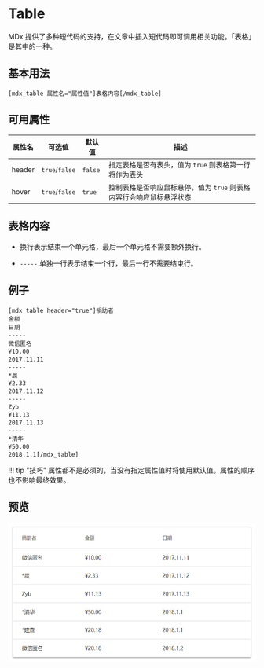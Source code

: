 # Table

MDx 提供了多种短代码的支持，在文章中插入短代码即可调用相关功能。「表格」是其中的一种。

## 基本用法

```
[mdx_table 属性名="属性值"]表格内容[/mdx_table]
```
## 可用属性

| 属性名 | 可选值 | 默认值 | 描述 |
| ------------ | ------------- | ------------ | ------------ |
| header | `true`/`false` | `false` | 指定表格是否有表头，值为 `true` 则表格第一行将作为表头 |
| hover | `true`/`false` | `true` | 控制表格是否响应鼠标悬停，值为 `true` 则表格内容行会响应鼠标悬浮状态 |

## 表格内容

- 换行表示结束一个单元格，最后一个单元格不需要额外换行。

- `-----` 单独一行表示结束一个行，最后一行不需要结束行。

## 例子

```
[mdx_table header="true"]捐助者
金额
日期
-----
微信匿名
¥10.00
2017.11.11
-----
*晨
¥2.33
2017.11.12
-----
Zyb
¥11.13
2017.11.13
-----
*清华
¥50.00
2018.1.1[/mdx_table]
```

!!! tip "技巧"
    属性都不是必须的，当没有指定属性值时将使用默认值。属性的顺序也不影响最终效果。

## 预览

![Preview](../img/table.jpg)
